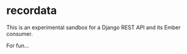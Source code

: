 # recordata

This is an experimental sandbox for a Django REST API and its Ember consumer.

For fun...
